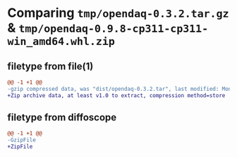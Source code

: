 # Comparing `tmp/opendaq-0.3.2.tar.gz` & `tmp/opendaq-0.9.8-cp311-cp311-win_amd64.whl.zip`

## filetype from file(1)

```diff
@@ -1 +1 @@
-gzip compressed data, was "dist/opendaq-0.3.2.tar", last modified: Mon Feb 27 19:31:32 2017, max compression
+Zip archive data, at least v1.0 to extract, compression method=store
```

## filetype from diffoscope

```diff
@@ -1 +1 @@
-GzipFile
+ZipFile
```

